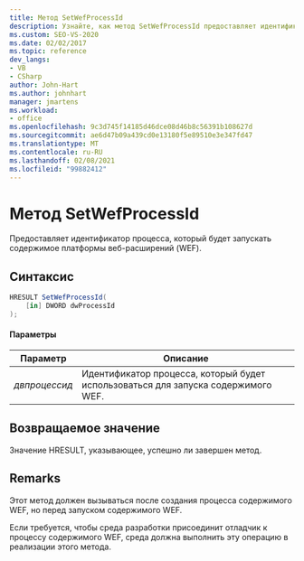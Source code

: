 ```yaml
---
title: Метод SetWefProcessId
description: Узнайте, как метод SetWefProcessId предоставляет идентификатор процесса, который будет запускать содержимое платформы веб-расширений (WEF).
ms.custom: SEO-VS-2020
ms.date: 02/02/2017
ms.topic: reference
dev_langs:
- VB
- CSharp
author: John-Hart
ms.author: johnhart
manager: jmartens
ms.workload:
- office
ms.openlocfilehash: 9c3d745f14185d46dce08d46b8c56391b108627d
ms.sourcegitcommit: ae6d47b09a439cd0e13180f5e89510e3e347fd47
ms.translationtype: MT
ms.contentlocale: ru-RU
ms.lasthandoff: 02/08/2021
ms.locfileid: "99882412"
---
```

# <a name="setwefprocessid-method"></a>Метод SetWefProcessId
  Предоставляет идентификатор процесса, который будет запускать содержимое платформы веб-расширений (WEF).

## <a name="syntax"></a>Синтаксис

```csharp
HRESULT SetWefProcessId(
    [in] DWORD dwProcessId
);
```

#### <a name="parameters"></a>Параметры

|Параметр|Описание|
|---------------|-----------------|
|*двпроцессид*|Идентификатор процесса, который будет использоваться для запуска содержимого WEF.|

## <a name="return-value"></a>Возвращаемое значение
 Значение HRESULT, указывающее, успешно ли завершен метод.

## <a name="remarks"></a>Remarks
 Этот метод должен вызываться после создания процесса содержимого WEF, но перед запуском содержимого WEF.

 Если требуется, чтобы среда разработки присоединит отладчик к процессу содержимого WEF, среда должна выполнить эту операцию в реализации этого метода.

